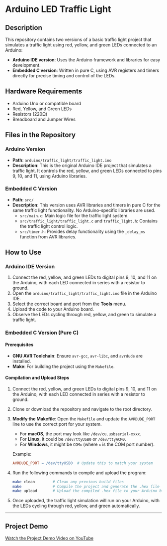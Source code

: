 # Arduino LED Traffic Light

## Description
This repository contains two versions of a basic traffic light project that simulates a traffic light using red, yellow, and green LEDs connected to an Arduino:
- **Arduino IDE version**: Uses the Arduino framework and libraries for easy development.
- **Embedded C version**: Written in pure C, using AVR registers and timers directly for precise timing and control of the LEDs.

## Hardware Requirements
- Arduino Uno or compatible board
- Red, Yellow, and Green LEDs
- Resistors (220Ω)
- Breadboard and Jumper Wires

## Files in the Repository

### Arduino Version
- **Path**: `arduino/traffic_light/traffic_light.ino`
- **Description**: This is the original Arduino IDE project that simulates a traffic light. It controls the red, yellow, and green LEDs connected to pins 9, 10, and 11, using Arduino libraries.

### Embedded C Version
- **Path**: `src/`
- **Description**: This version uses AVR libraries and timers in pure C for the same traffic light functionality. No Arduino-specific libraries are used.
  - `src/main.c`: Main logic file for the traffic light system.
  - `src/traffic_light/traffic_light.c` and `traffic_light.h`: Contains the traffic light control logic.
  - `src/timer.h`: Provides delay functionality using the `_delay_ms` function from AVR libraries.

## How to Use

### Arduino IDE Version
1. Connect the red, yellow, and green LEDs to digital pins 9, 10, and 11 on the Arduino, with each LED connected in series with a resistor to ground.
2. Open the `arduino/traffic_light/traffic_light.ino` file in the Arduino IDE.
3. Select the correct board and port from the **Tools** menu.
4. Upload the code to your Arduino board.
5. Observe the LEDs cycling through red, yellow, and green to simulate a traffic light.

### Embedded C Version (Pure C)

#### Prerequisites
- **GNU AVR Toolchain**: Ensure `avr-gcc`, `avr-libc`, and `avrdude` are installed.
- **Make**: For building the project using the `Makefile`.

#### Compilation and Upload Steps
1. Connect the red, yellow, and green LEDs to digital pins 9, 10, and 11 on the Arduino, with each LED connected in series with a resistor to ground.
2. Clone or download the repository and navigate to the root directory.
3. **Modify the Makefile**: Open the `Makefile` and update the `AVRDUDE_PORT` line to use the correct port for your system.
   - For **macOS**, the port may look like `/dev/cu.usbserial-xxxx`.
   - For **Linux**, it could be `/dev/ttyUSB0` or `/dev/ttyACM0`.
   - For **Windows**, it might be `COMx` (where `x` is the COM port number).

   Example:
   ```makefile
   AVRDUDE_PORT = /dev/ttyUSB0  # Update this to match your system
   ```

4. Run the following commands to compile and upload the program:

   ```bash
   make clean        # Clean any previous build files
   make              # Compile the project and generate the .hex file
   make upload       # Upload the compiled .hex file to your Arduino board
   ```

5. Once uploaded, the traffic light simulation will run on your Arduino, with the LEDs cycling through red, yellow, and green automatically.

---

## Project Demo
[Watch the Project Demo Video on YouTube](https://youtu.be/UNM5KqTr1hk)
